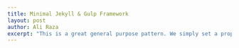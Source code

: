 ```yaml
---
title: Minimal Jekyll & Gulp Framework
layout: post
author: Ali Raza
excerpt: "This is a great general purpose pattern. We simply set a property on every route and this property is automatically grabbed from the current route to perform some action transparently."
---
```

